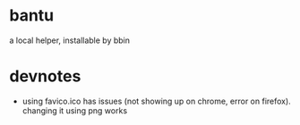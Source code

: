 # bantu

a local helper, installable by bbin

# devnotes

- using favico.ico has issues (not showing up on chrome, error on firefox). changing it using png works